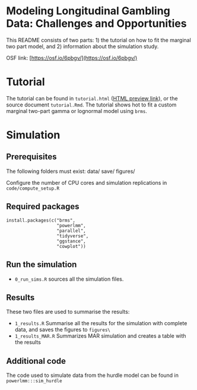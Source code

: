 # Modeling Longitudinal Gambling Data: Challenges and Opportunities

This README consists of two parts: 1) the tutorial on how to fit the marginal two 
part model, and 2) information about the simulation study.

OSF link: [https://osf.io/6pbgv/](https://osf.io/6pbgv/)

# Tutorial
The tutorial can be found in `tutorial.html` ([HTML preview link](https://htmlpreview.github.io/?https://github.com/rpsychologist/marginal-two-part/tutorial.html)), 
or the source document `tutorial.Rmd`. The tutorial shows hot to fit a custom marginal 
two-part gamma or lognormal model using `brms`.

# Simulation
## Prerequisites
The following folders must exist:
  data/
  save/
  figures/
  
Configure the number of CPU cores and simulation replications 
in `code/compute_setup.R`

## Required packages
```{r}
install.packages(c("brms", 
                   "powerlmm", 
                   "parallel",
                   "tidyverse", 
                   "ggstance", 
                   "cowplot"))
```

## Run the simulation
- `0_run_sims.R` sources all the simulation files. 

## Results
These two files are used to summarise the results:
- `1_results.R`
  Summarise all the results for the simulation with complete data,
  and saves the figures to `figures\`
- `1_results_MAR.R`
  Summarizes MAR simulation and creates a table with the results
      
## Additional code
The code used to simulate data from the hurdle model can be found 
in `powerlmm:::sim_hurdle`
